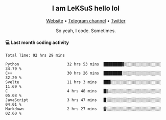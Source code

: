 <h2 align="center">I am LeKSuS hello lol</h2>
<div align="center">
  <a href="https://leksus.net">Website</a> •
  <a href="https://t.me/leksus_was_here">Telegram channel</a> •
  <a href="https://twitter.com/___LeKSuS___">Twitter</a>
</div>
<p align="center">So yeah, I code. Sometimes.</p>

#### :computer: Last month coding activity
<!--START_SECTION:waka-->

```text
Total Time: 92 hrs 29 mins

Python                     32 hrs 53 mins  ████████▓░░░░░░░░░░░░░░░░   34.79 %
C++                        30 hrs 26 mins  ████████░░░░░░░░░░░░░░░░░   32.20 %
Svelte                     11 hrs 3 mins   ███░░░░░░░░░░░░░░░░░░░░░░   11.69 %
C                          4 hrs 48 mins   █▒░░░░░░░░░░░░░░░░░░░░░░░   05.08 %
JavaScript                 3 hrs 47 mins   █░░░░░░░░░░░░░░░░░░░░░░░░   04.01 %
Markdown                   2 hrs 27 mins   ▓░░░░░░░░░░░░░░░░░░░░░░░░   02.60 %
```

<!--END_SECTION:waka-->
